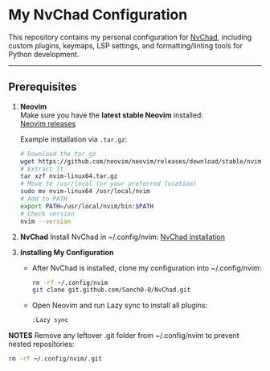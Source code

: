 # My NvChad Configuration

This repository contains my personal configuration for [NvChad](https://nvchad.com), including custom plugins, keymaps, LSP settings, and formatting/linting tools for Python development.  

---

## Prerequisites

1. **Neovim**  
   Make sure you have the **latest stable Neovim** installed:  
   [Neovim releases](https://github.com/neovim/neovim/releases/tag/stable)  

   Example installation via `.tar.gz`:

   ```bash
   # Download the tar.gz
   wget https://github.com/neovim/neovim/releases/download/stable/nvim-linux64.tar.gz
   # Extract it
   tar xzf nvim-linux64.tar.gz
   # Move to /usr/local (or your preferred location)
   sudo mv nvim-linux64 /usr/local/nvim
   # Add to PATH
   export PATH=/usr/local/nvim/bin:$PATH
   # Check version
   nvim --version
   
2. **NvChad**
   Install NvChad in ~/.config/nvim:
   [NvChad installation](https://nvchad.com/docs/quickstart/install/)

3. **Installing My Configuration**
   - After NvChad is installed, clone my configuration into ~/.config/nvim:
     ```bash
     rm -rf ~/.config/nvim
     git clone git.github.com/Sanch0-0/NvChad.git
     ```
   - Open Neovim and run Lazy sync to install all plugins:
     ```bash
     :Lazy sync
     ```
**NOTES**
Remove any leftover .git folder from ~/.config/nvim to prevent nested repositories:
```bash
rm -rf ~/.config/nvim/.git
```
   
